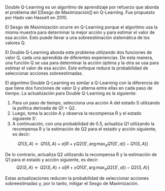 
Double Q-Learning es un algoritmo de aprendizaje por refuerzo que aborda el problema del [[Sesgo de Maximización]] en Q-Learning. Fue propuesto por Hado van Hasselt en 2010.

El Sesgo de Maximización ocurre en Q-Learning porque el algoritmo usa la misma muestra para determinar la mejor acción y para estimar el valor de esa acción. Esto puede llevar a una sobreestimación sistemática de los valores Q.

El Double Q-Learning aborda este problema utilizando dos funciones de valor Q, cada una aprendida de diferentes experiencias. De esta manera, una función Q se usa para determinar la acción óptima y la otra se usa para estimar el valor de esa acción. Este enfoque reduce la probabilidad de seleccionar acciones sobreestimadas.

El algoritmo Double Q-Learning es similar a Q-Learning con la diferencia de que tiene dos funciones de valor Q y alterna entre ellas en cada paso de tiempo. La actualización para Double Q-Learning es la siguiente:

1. Para un paso de tiempo, selecciona una acción A del estado S utilizando la política derivada de Q1 + Q2.
2. Luego, toma la acción A y observa la recompensa R y el estado siguiente S'.
3. A continuación, con una probabilidad de 0.5, actualiza Q1 utilizando la recompensa R y la estimación de Q2 para el estado y acción siguiente, es decir:
   
$$Q1(S, A) \leftarrow Q1(S, A) + \alpha \left[ R + \gamma Q2(S', \arg\max_a Q1(S', a)) - Q1(S, A) \right]$$
   
De lo contrario, actualiza Q2 utilizando la recompensa R y la estimación de Q1 para el estado y acción siguiente, es decir:
  $$Q2(S, A) \leftarrow Q2(S, A) + \alpha \left[ R + \gamma Q1(S', \arg\max_a Q2(S', a)) - Q2(S, A) \right]$$

Estas actualizaciones reducen la probabilidad de seleccionar acciones sobreestimadas y, por lo tanto, mitigar el Sesgo de Maximización.
